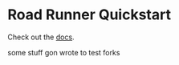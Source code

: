 # Road Runner Quickstart

Check out the [docs](https://rr.brott.dev/docs/v1-0/tuning/).

some stuff gon wrote to test forks